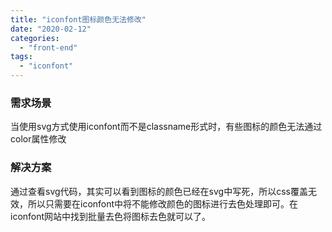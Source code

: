 ```yaml
---
title: "iconfont图标颜色无法修改"
date: "2020-02-12"
categories: 
  - "front-end"
tags: 
  - "iconfont"
---
```


### 需求场景

当使用svg方式使用iconfont而不是classname形式时，有些图标的颜色无法通过color属性修改

### 解决方案

通过查看svg代码，其实可以看到图标的颜色已经在svg中写死，所以css覆盖无效，所以只需要在iconfont中将不能修改颜色的图标进行去色处理即可。在iconfont网站中找到批量去色将图标去色就可以了。
